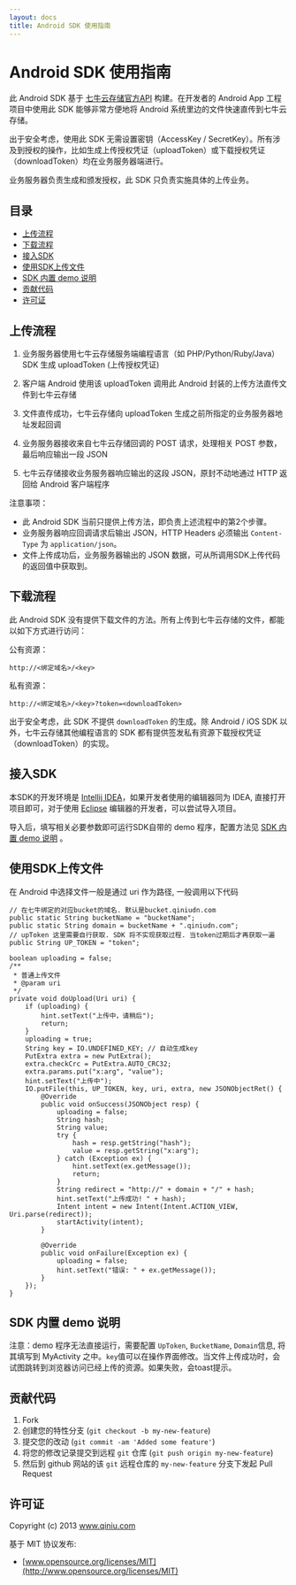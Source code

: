 ```yaml
---
layout: docs
title: Android SDK 使用指南
---
```


# Android SDK 使用指南

此 Android SDK 基于 [七牛云存储官方API](../index.html) 构建。在开发者的 Android App 工程项目中使用此 SDK 能够非常方便地将 Android 系统里边的文件快速直传到七牛云存储。

出于安全考虑，使用此 SDK 无需设置密钥（AccessKey / SecretKey）。所有涉及到授权的操作，比如生成上传授权凭证（uploadToken）或下载授权凭证（downloadToken）均在业务服务器端进行。

业务服务器负责生成和颁发授权，此 SDK 只负责实施具体的上传业务。

## 目录

- [上传流程](#upload-flow)
- [下载流程](#download-flow)
- [接入SDK](#load)
- [使用SDK上传文件](#upload)
- [SDK 内置 demo 说明](#demo)
- [贡献代码](#contributing)
- [许可证](#license)

<a name="upload-flow"></a>

## 上传流程

1. 业务服务器使用七牛云存储服务端编程语言（如 PHP/Python/Ruby/Java）SDK 生成 uploadToken (上传授权凭证)

2. 客户端 Android 使用该 uploadToken 调用此 Android 封装的上传方法直传文件到七牛云存储

3. 文件直传成功，七牛云存储向 uploadToken 生成之前所指定的业务服务器地址发起回调

4. 业务服务器接收来自七牛云存储回调的 POST 请求，处理相关 POST 参数，最后响应输出一段 JSON

5. 七牛云存储接收业务服务器响应输出的这段 JSON，原封不动地通过 HTTP 返回给 Android 客户端程序


注意事项：

- 此 Android SDK 当前只提供上传方法，即负责上述流程中的第2个步骤。
- 业务服务器响应回调请求后输出 JSON，HTTP Headers 必须输出 `Content-Type` 为 `application/json`。
- 文件上传成功后，业务服务器输出的 JSON 数据，可从所调用SDK上传代码的返回值中获取到。


<a name="download-flow"></a>

## 下载流程

此 Android SDK 没有提供下载文件的方法。所有上传到七牛云存储的文件，都能以如下方式进行访问：

公有资源：

    http://<绑定域名>/<key>

私有资源：

    http://<绑定域名>/<key>?token=<downloadToken>

出于安全考虑，此 SDK 不提供 `downloadToken` 的生成。除 Android / iOS SDK 以外，七牛云存储其他编程语言的 SDK 都有提供签发私有资源下载授权凭证（downloadToken）的实现。

<a name="load"></a>

## 接入SDK

本SDK的开发环境是 [Intellij IDEA](http://www.jetbrains.com/idea/)，如果开发者使用的编辑器同为 IDEA, 直接打开项目即可，对于使用 [Eclipse](http://www.eclipse.org/) 编辑器的开发者，可以尝试导入项目。

导入后，填写相关必要参数即可运行SDK自带的 demo 程序，配置方法见 [SDK 内置 demo 说明](#demo) 。


<a name="upload"></a>

## 使用SDK上传文件

在 Android 中选择文件一般是通过 uri 作为路径, 一般调用以下代码

```{java}
// 在七牛绑定的对应bucket的域名. 默认是bucket.qiniudn.com
public static String bucketName = "bucketName";
public static String domain = bucketName + ".qiniudn.com";
// upToken 这里需要自行获取. SDK 将不实现获取过程. 当token过期后才再获取一遍
public String UP_TOKEN = "token";

boolean uploading = false;
/**
 * 普通上传文件
 * @param uri
 */
private void doUpload(Uri uri) {
	if (uploading) {
		hint.setText("上传中，请稍后");
		return;
	}
	uploading = true;
	String key = IO.UNDEFINED_KEY; // 自动生成key
	PutExtra extra = new PutExtra();
	extra.checkCrc = PutExtra.AUTO_CRC32;
	extra.params.put("x:arg", "value");
	hint.setText("上传中");
	IO.putFile(this, UP_TOKEN, key, uri, extra, new JSONObjectRet() {
		@Override
		public void onSuccess(JSONObject resp) {
			uploading = false;
			String hash;
			String value;
			try {
				hash = resp.getString("hash");
				value = resp.getString("x:arg");
			} catch (Exception ex) {
				hint.setText(ex.getMessage());
				return;
			}
			String redirect = "http://" + domain + "/" + hash;
			hint.setText("上传成功! " + hash);
			Intent intent = new Intent(Intent.ACTION_VIEW, Uri.parse(redirect));
			startActivity(intent);
		}

		@Override
		public void onFailure(Exception ex) {
			uploading = false;
			hint.setText("错误: " + ex.getMessage());
		}
	});
}
```


<a name="demo"></a>

## SDK 内置 demo 说明

注意：demo 程序无法直接运行，需要配置 `UpToken`, `BucketName`, `Domain`信息, 将其填写到 MyActivity 之中。`key`值可以在操作界面修改。当文件上传成功时，会试图跳转到浏览器访问已经上传的资源。如果失败，会toast提示。


<a name="contributing"></a>

## 贡献代码

1. Fork
2. 创建您的特性分支 (`git checkout -b my-new-feature`)
3. 提交您的改动 (`git commit -am 'Added some feature'`)
4. 将您的修改记录提交到远程 `git` 仓库 (`git push origin my-new-feature`)
5. 然后到 github 网站的该 `git` 远程仓库的 `my-new-feature` 分支下发起 Pull Request


<a name="license"></a>

## 许可证

Copyright (c) 2013 www.qiniu.com

基于 MIT 协议发布:

* [www.opensource.org/licenses/MIT](http://www.opensource.org/licenses/MIT)

